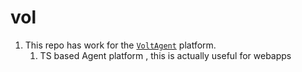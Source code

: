 # vol

1. This repo has work for the [`VoltAgent`](https://voltagent.dev/docs/getting-started/mcp-docs-server/) platform.
   1. TS based Agent platform , this is actually useful for webapps
